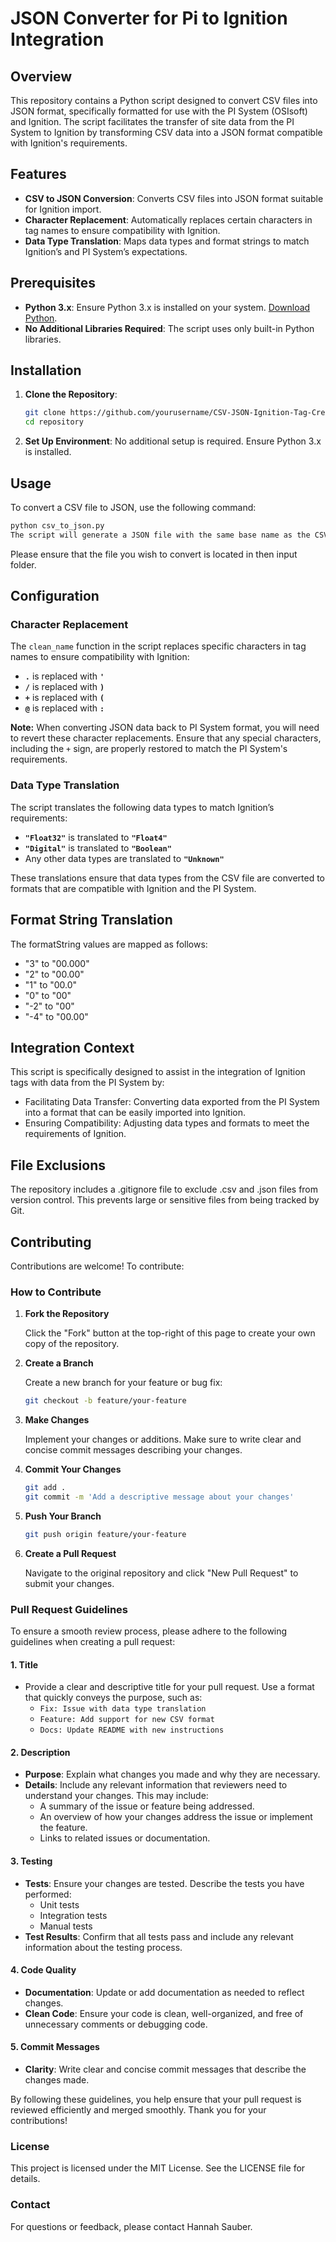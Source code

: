 # JSON Converter for Pi to Ignition Integration

## Overview

This repository contains a Python script designed to convert CSV files into JSON format, specifically formatted for use with the PI System (OSIsoft) and Ignition. The script facilitates the transfer of site data from the PI System to Ignition by transforming CSV data into a JSON format compatible with Ignition's requirements.

## Features

- **CSV to JSON Conversion**: Converts CSV files into JSON format suitable for Ignition import.
- **Character Replacement**: Automatically replaces certain characters in tag names to ensure compatibility with Ignition.
- **Data Type Translation**: Maps data types and format strings to match Ignition’s and PI System’s expectations.

## Prerequisites

- **Python 3.x**: Ensure Python 3.x is installed on your system. [Download Python](https://www.python.org/).
- **No Additional Libraries Required**: The script uses only built-in Python libraries.

## Installation

1. **Clone the Repository**:

    ```bash
    git clone https://github.com/yourusername/CSV-JSON-Ignition-Tag-Creator.git
    cd repository
    ```

2. **Set Up Environment**: No additional setup is required. Ensure Python 3.x is installed.

## Usage

To convert a CSV file to JSON, use the following command:

```bash
python csv_to_json.py
The script will generate a JSON file with the same base name as the CSV file in the input folder.
```

Please ensure that the file you wish to convert is located in then input folder.

## Configuration

### Character Replacement

The `clean_name` function in the script replaces specific characters in tag names to ensure compatibility with Ignition:

- **`.`** is replaced with **`'`**
- **`/`** is replaced with **`)`**
- **`+`** is replaced with **`(`**
- **`@`** is replaced with **`:`**

**Note:** When converting JSON data back to PI System format, you will need to revert these character replacements. Ensure that any special characters, including the `+` sign, are properly restored to match the PI System's requirements.


### Data Type Translation

The script translates the following data types to match Ignition’s requirements:

- **`"Float32"`** is translated to **`"Float4"`**
- **`"Digital"`** is translated to **`"Boolean"`**
- Any other data types are translated to **`"Unknown"`**

These translations ensure that data types from the CSV file are converted to formats that are compatible with Ignition and the PI System.

## Format String Translation
The formatString values are mapped as follows:

- "3" to "00.000"
- "2" to "00.00"
- "1" to "00.0"
- "0" to "00"
- "-2" to "00"
- "-4" to "00.00"

## Integration Context
This script is specifically designed to assist in the integration of Ignition tags with data from the PI System by:

- Facilitating Data Transfer: Converting data exported from the PI System into a format that can be easily imported into Ignition.
- Ensuring Compatibility: Adjusting data types and formats to meet the requirements of Ignition.

## File Exclusions
The repository includes a .gitignore file to exclude .csv and .json files from version control. This prevents large or sensitive files from being tracked by Git.

## Contributing

Contributions are welcome! To contribute:

### How to Contribute

1. **Fork the Repository**

   Click the "Fork" button at the top-right of this page to create your own copy of the repository.

2. **Create a Branch**

   Create a new branch for your feature or bug fix:

   ```bash
   git checkout -b feature/your-feature
    ```

3. **Make Changes**
  
    Implement your changes or additions. Make sure to write clear and concise commit messages describing your changes.

4. **Commit Your Changes**

    ```bash
    git add .
    git commit -m 'Add a descriptive message about your changes'
    ```

5. **Push Your Branch**

    ```bash
    git push origin feature/your-feature
    ```

6. **Create a Pull Request**
   
    Navigate to the original repository and click "New Pull Request" to submit your changes.

### Pull Request Guidelines

To ensure a smooth review process, please adhere to the following guidelines when creating a pull request:

#### 1. **Title**

   - Provide a clear and descriptive title for your pull request. Use a format that quickly conveys the purpose, such as:
     - `Fix: Issue with data type translation`
     - `Feature: Add support for new CSV format`
     - `Docs: Update README with new instructions`

#### 2. **Description**

   - **Purpose**: Explain what changes you made and why they are necessary.
   - **Details**: Include any relevant information that reviewers need to understand your changes. This may include:
     - A summary of the issue or feature being addressed.
     - An overview of how your changes address the issue or implement the feature.
     - Links to related issues or documentation.

#### 3. **Testing**

   - **Tests**: Ensure your changes are tested. Describe the tests you have performed:
     - Unit tests
     - Integration tests
     - Manual tests
   - **Test Results**: Confirm that all tests pass and include any relevant information about the testing process.

#### 4. **Code Quality**

   - **Documentation**: Update or add documentation as needed to reflect changes.
   - **Clean Code**: Ensure your code is clean, well-organized, and free of unnecessary comments or debugging code.

#### 5. **Commit Messages**

   - **Clarity**: Write clear and concise commit messages that describe the changes made.


By following these guidelines, you help ensure that your pull request is reviewed efficiently and merged smoothly. Thank you for your contributions!

### License
This project is licensed under the MIT License. See the LICENSE file for details.

### Contact
For questions or feedback, please contact Hannah Sauber.
